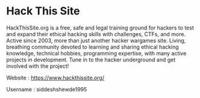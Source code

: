 # Hack This Site

HackThisSite.org is a free, safe and legal training ground for hackers to test and expand their ethical hacking skills with challenges, CTFs, and more. 
Active since 2003, more than just another hacker wargames site. Living, breathing community devoted to learning and sharing ethical hacking knowledge, 
technical hobbies, programming expertise, with many active projects in development. Tune in to the hacker underground and get involved with the project!

Website  : https://www.hackthissite.org/

Username : siddeshshewde1995
